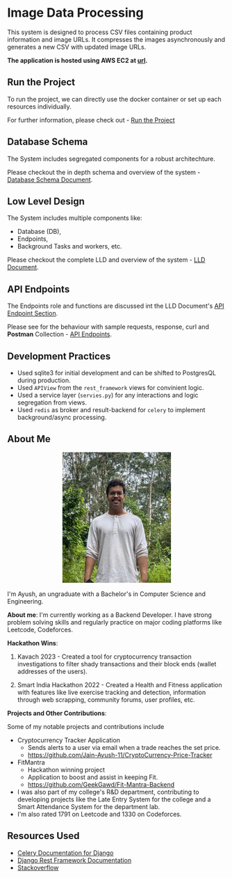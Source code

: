 # Image Data Processing
This system is designed to process CSV files containing product information and image URLs.
It compresses the images asynchronously and generates a new CSV with updated image URLs.

**The application is hosted using AWS EC2 at [url](http://13.234.76.163:8000/).**

## Run the Project

To run the project, we can directly use the docker container or set up each resources individually.

For further information, please check out  - [Run the Project](/Docs/ProjectRun.md)

## Database Schema
The System includes segregated components for a robust architechture.

Please checkout the in depth schema and overview of the system - [Database Schema Document](/Docs/Database.md).

## Low Level Design
The System includes multiple components like:
- Database (DB),
- Endpoints,
- Background Tasks and workers, etc.

Please checkout the complete LLD and overview of the system - [LLD Document](/Docs/LLD.md).

## API Endpoints
The Endpoints role and functions are discussed int the LLD Document's [API Endpoint Section](/Docs/LLD.md#21-api-endpoints).

Please see for the behaviour with sample requests, response, curl and **Postman** Collection - [API Endpoints](/Docs/Endpoints.md).

## Development Practices
- Used sqlite3 for initial development and can be shifted to PostgresQL during production.
- Used `APIView` from the `rest_framework` views for convinient logic.
- Used a service layer (`servies.py`) for any interactions and logic segregation from views.
- Used `redis` as broker and result-backend for `celery` to implement background/async processing.

## About Me
<p align="center">
  <img style="width: 250px; height: 300px;" src="./Docs/images/Myself.png" />
</p>

I'm Ayush, an ungraduate with a Bachelor's in Computer Science and Engineering.

**About me**:
I'm currently working as a Backend Developer. I have strong problem solving skills and regularly practice on major coding platforms like Leetcode, Codeforces.

**Hackathon Wins**:

1. Kavach 2023 - Created a tool for cryptocurrency transaction investigations to filter shady transactions and their block ends (wallet addresses of the users).

2. Smart India Hackathon 2022 - Created a Health and Fitness application with features like live exercise tracking and detection, information through web scrapping, community forums, user profiles, etc.

**Projects and Other Contributions**:

Some of my notable projects and contributions include
- Cryptocurrency Tracker Application
    - Sends alerts to a user via email when a trade reaches the set price.
    - https://github.com/Jain-Ayush-11/CryptoCurrency-Price-Tracker
- FitMantra
    - Hackathon winning project
    - Application to boost and assist in keeping Fit.
    - https://github.com/GeekGawd/Fit-Mantra-Backend
- I was also part of my college's R&D department, contributing to developing projects like the Late Entry System for the college and a Smart Attendance System for the department lab.
- I'm also rated 1791 on Leetcode and 1330 on Codeforces.

## Resources Used
- [Celery Documentation for Django](https://docs.celeryq.dev/en/stable/django/first-steps-with-django.html#using-celery-with-django)
- [Django Rest Framework Documentation](https://www.django-rest-framework.org/)
- [Stackoverflow](https://stackoverflow.com/)
